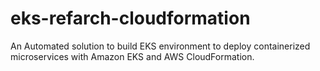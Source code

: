 # eks-refarch-cloudformation
An Automated solution to build EKS environment to deploy containerized microservices with Amazon EKS and AWS CloudFormation.
